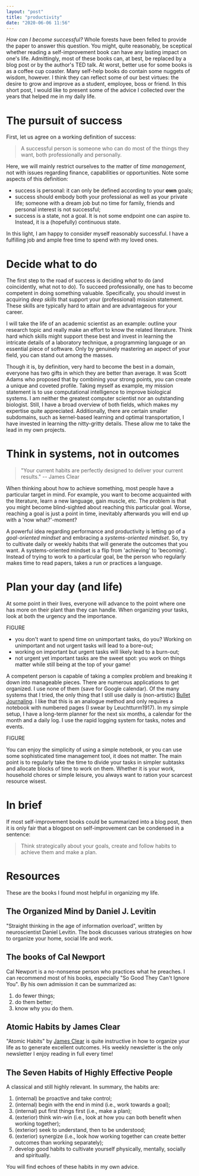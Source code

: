 ```yaml
---
layout: "post"
title: "productivity"
date: "2020-06-06 11:56"
---
```


*How can I become successful?* Whole forests have been felled to provide the paper to answer this question. You might, quite reasonably, be sceptical whether reading a self-improvement book can have any lasting impact on one's life. Admittingly, most of these books can, at best, be replaced by a blog post or by the author's TED talk. At worst, better use for some books is as a coffee cup coaster. Many self-help books do contain some nuggets of wisdom, however. I think they can reflect some of our best virtues: the desire to grow and improve as a student, employee, boss or friend. In this short post, I would like to present some of the advice I collected over the years that helped me in my daily life.

# The pursuit of success

First, let us agree on a working definition of success:

> A successful person is someone who can do most of the things they want, both professionally and personally.

Here, we will mainly restrict ourselves to the matter of *time management*, not with issues regarding finance, capabilities or opportunities. Note some aspects of this definition:

- success is personal: it can only be defined according to your **own** goals;
- success should embody both your professional as well as your private life; someone with a dream job but no time for family, friends and personal interest is not successful;
- success is a state, not a goal. It is not some endpoint one can aspire to. Instead, it is a (hopefully) continuous state.

In this light, I am happy to consider myself reasonably successful. I have a fulfilling job and ample free time to spend with my loved ones.

# Decide what to do

The first step to the road of success is deciding *what* to do (and coincidently, what not to do). To succeed professionally, one has to become competent in doing something valuable. Specifically, you should invest in acquiring *deep skills* that support your (professional) mission statement. These skills are typically hard to attain and are advantageous for your career.

I will take the life of an academic scientist as an example: outline your research topic and really make an effort to know the related literature. Think hard which skills might support these best and invest in learning the intricate details of a laboratory technique, a programming language or an essential piece of software. Only by genuinely mastering an aspect of your field, you can stand out among the masses.

Though it is, by definition, very hard to become the best in a domain, everyone has two gifts in which they are better than average. It was Scott Adams who proposed that by combining your strong points, you can create a unique and coveted profile. Taking myself as example, my mission statement is to use computational intelligence to improve biological systems. I am neither the greatest computer scientist nor an outstanding biologist. Still, I have a broad overview of both fields, which makes my expertise quite appreciated. Additionally, there are certain smaller subdomains, such as kernel-based learning and optimal transportation, I have invested in learning the nitty-gritty details. These allow me to take the lead in my own projects.

# Think in systems, not in outcomes

> "Your current habits are perfectly designed to deliver your current results." -- James Clear

When thinking about how to achieve something, most people have a particular target in mind. For example, you want to become acquainted with the literature, learn a new language, gain muscle, etc. The problem is that you might become blind-sighted about reaching this particular goal. Worse, reaching a goal is just a point in time, inevitably afterwards you will end up with a 'now what?'-moment?

A powerful idea regarding performance and productivity is letting go of a *goal-oriented mindset* and embracing a *systems-oriented mindset*. So, try to cultivate daily or weekly habits that will generate the outcomes that you want. A systems-oriented mindset is a flip from 'achieving' to 'becoming'. Instead of trying to work to a particular goal, be the person who regularly makes time to read papers, takes a run or practices a language.

# Plan your day (and life)

At some point in their lives, everyone will advance to the point where one has more on their plant than they can handle. When organizing your tasks, look at both the urgency and the importance.

FIGURE

- you don't want to spend time on unimportant tasks, do you? Working on unimportant and not urgent tasks will lead to a bore-out;
- working on important but urgent tasks will likely lead to a burn-out;
- not urgent yet important tasks are the sweet spot: you work on things matter while still being at the top of your game!

A competent person is capable of taking a complex problem and breaking it down into manageable pieces. There are numerous applications to get organized. I use none of them (save for Google calendar). Of the many systems that I tried, the only thing that I still use daily is (non-artistic) [Bullet Journaling](https://bulletjournal.com/). I like that this is an analogue method and only requires a notebook with numbered pages (I swear by Leuchtturm1917). In my simple setup, I have a long-term planner for the next six months, a calendar for the month and a daily log. I use the rapid logging system for tasks, notes and events.

FIGURE

You can enjoy the simplicity of using a simple notebook, or you can use some sophisticated time management tool, it does not matter. The main point is to regularly take the time to divide your tasks in simpler subtasks and allocate blocks of time to work on them. Whether it is your work, household chores or simple leisure, you always want to ration your scarcest resource wisest.

# In brief

If most self-improvement books could be summarized into a blog post, then it is only fair that a blogpost on self-improvement can be condensed in a sentence:

> Think strategically about your goals, create and follow habits to achieve them and make a plan.

# Resources

These are the books I found most helpful in organizing my life.

## The Organized Mind by Daniel J. Levitin

"Straight thinking in the age of information overload", written by neuroscientist Daniel Levitin. The book discusses various strategies on how to organize your home, social life and work.

## The books of Cal Newport

Cal Newport is a no-nonsense person who practices what he preaches. I can recommend most of his books, especially "So Good They Can't Ignore You". By his own admission it can be summarized as:

1. do fewer things;
2. do them better;
3. know why you do them.

## Atomic Habits by James Clear

"Atomic Habits" by [James Clear](https://jamesclear.com/) is quite instructive in how to organize your life as to generate excellent outcomes. His weekly newsletter is the only newsletter I enjoy reading in full every time!

## The Seven Habits of Highly Effective People

A classical and still highly relevant. In summary, the habits are:

1. (internal) be proactive and take control;
2. (internal) begin with the end in mind (i.e., work towards a goal);
3. (internal) put first things first (i.e., make a plan);
4. (exterior) think win-win (i.e., look at how you can both benefit when working together);
5. (exterior) seek to understand, then to be understood;
6. (exterior) synergize (i.e., look how working together can create better outcomes than working separately);
7. develop good habits to cultivate yourself physically, mentally, socially and spiritually.

You will find echoes of these habits in my own advice.
